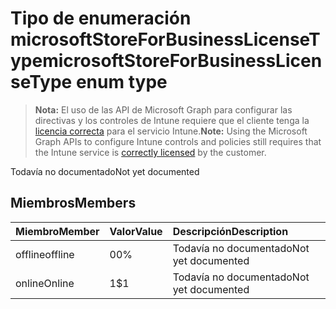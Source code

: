 # <a name="microsoftstoreforbusinesslicensetype-enum-type"></a><span data-ttu-id="3db83-101">Tipo de enumeración microsoftStoreForBusinessLicenseType</span><span class="sxs-lookup"><span data-stu-id="3db83-101">microsoftStoreForBusinessLicenseType enum type</span></span>

> <span data-ttu-id="3db83-102">**Nota:** El uso de las API de Microsoft Graph para configurar las directivas y los controles de Intune requiere que el cliente tenga la [licencia correcta](https://go.microsoft.com/fwlink/?linkid=839381) para el servicio Intune.</span><span class="sxs-lookup"><span data-stu-id="3db83-102">**Note:** Using the Microsoft Graph APIs to configure Intune controls and policies still requires that the Intune service is [correctly licensed](https://go.microsoft.com/fwlink/?linkid=839381) by the customer.</span></span>

<span data-ttu-id="3db83-103">Todavía no documentado</span><span class="sxs-lookup"><span data-stu-id="3db83-103">Not yet documented</span></span>
## <a name="members"></a><span data-ttu-id="3db83-104">Miembros</span><span class="sxs-lookup"><span data-stu-id="3db83-104">Members</span></span>
|<span data-ttu-id="3db83-105">Miembro</span><span class="sxs-lookup"><span data-stu-id="3db83-105">Member</span></span>|<span data-ttu-id="3db83-106">Valor</span><span class="sxs-lookup"><span data-stu-id="3db83-106">Value</span></span>|<span data-ttu-id="3db83-107">Descripción</span><span class="sxs-lookup"><span data-stu-id="3db83-107">Description</span></span>|
|:---|:---|:---|
|<span data-ttu-id="3db83-108">offline</span><span class="sxs-lookup"><span data-stu-id="3db83-108">offline</span></span>|<span data-ttu-id="3db83-109">0</span><span class="sxs-lookup"><span data-stu-id="3db83-109">0%</span></span>|<span data-ttu-id="3db83-110">Todavía no documentado</span><span class="sxs-lookup"><span data-stu-id="3db83-110">Not yet documented</span></span>|
|<span data-ttu-id="3db83-111">online</span><span class="sxs-lookup"><span data-stu-id="3db83-111">Online</span></span>|<span data-ttu-id="3db83-112">1</span><span class="sxs-lookup"><span data-stu-id="3db83-112">$1</span></span>|<span data-ttu-id="3db83-113">Todavía no documentado</span><span class="sxs-lookup"><span data-stu-id="3db83-113">Not yet documented</span></span>|



